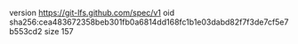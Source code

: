 version https://git-lfs.github.com/spec/v1
oid sha256:cea483672358beb301fb0a6814dd168fc1b1e03dabd82f7f3de7cf5e7b553cd2
size 157
